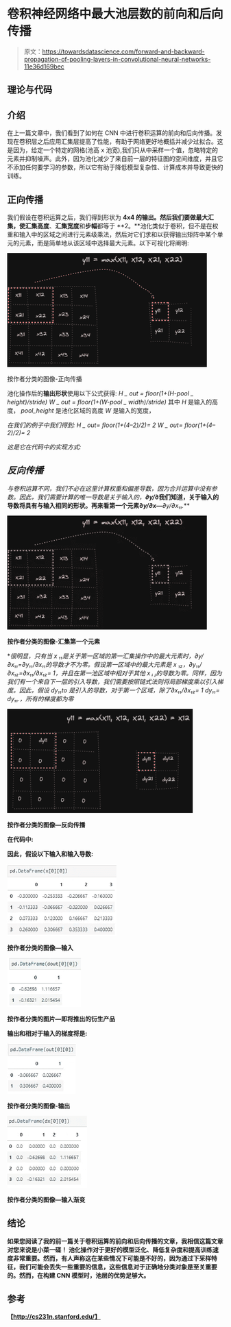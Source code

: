 # 卷积神经网络中最大池层数的前向和后向传播

> 原文：<https://towardsdatascience.com/forward-and-backward-propagation-of-pooling-layers-in-convolutional-neural-networks-11e36d169bec>

## 理论与代码

## 介绍

在上一篇文章中，我们看到了如何在 CNN 中进行卷积运算的前向和后向传播。发现在卷积层之后应用汇集层提高了性能，有助于网络更好地概括并减少过拟合。这是因为，给定一个特定的网格(池高 x 池宽),我们只从中采样一个值，忽略特定的元素并抑制噪声。此外，因为池化减少了来自前一层的特征图的空间维度，并且它不添加任何要学习的参数，所以它有助于降低模型复杂性、计算成本并导致更快的训练。

## 正向传播

我们假设在卷积运算之后，我们得到形状为 **4x4 的输出。**然后我们要做最大汇集，使**汇集高度**、**汇集宽度**和**步幅**都等于 **2。**池化类似于卷积，但不是在权重和输入中的区域之间进行元素级乘法，然后对它们求和以获得输出矩阵中某个单元的元素，而是简单地从该区域中选择最大元素。以下可视化将阐明:

![](img/171c2ec62fd2db13431d5361e471ba08.png)

按作者分类的图像-正向传播

池化操作后的**输出形状**使用以下公式获得:
*H _ out = floor(1+(H-pool _ height)/stride)
W _ out = floor(1+(W-pool _ width)/stride)*
其中 *H* 是输入的高度， *pool_height* 是池化区域的高度
*W* 是输入的宽度，

*在我们的例子中我们得到:
*H _ out*= floor(1+(4–2)/2)= 2
*W _ out*= floor(1+(4–2)/2)= 2*

*这是它在代码中的实现方式:*

## *反向传播*

*与卷积运算不同，我们不必在这里计算权重和偏差导数，因为合并运算中没有参数。因此，我们需要计算的唯一导数是关于输入的，**∂*y/******∂**我们知道，关于输入的导数将具有与输入相同的形状。再来看第一个元素**∂*y/******∂*x—***∂*y/*∂*x*₁₁.***

**![](img/f9b0d8f9403ff31082952e8b7d93c388.png)**

**按作者分类的图像-汇集第一个元素**

**很明显，只有当 *x* ₁₁是关于第一区域的第一汇集操作中的最大元素时，∂*y/*∂*x*₁₁=∂y₁₁/∂*x*₁₁的导数才不为零。假设第一区域中的最大元素是 *x* ₁₂，∂y₁₁/∂*x*₁₂=∂x₁₁/∂*x*₁₂= 1，并且在第一池区域中相对于其他 x *ᵢ* ⱼ的导数为零。同样，因为我们有一个来自下一层的引入导数，我们需要按照链式法则将局部梯度乘以引入梯度。因此，假设 dy₁₁to 是引入的导数，对于第一个区域，除了∂x₁₁/∂x₁₂= 1 *dy₁₁= dy₁₁.，所有的梯度都为零**

**![](img/6ddc50978b840007647f558bd2781c49.png)**

**按作者分类的图像—反向传播**

**在代码中:**

**因此，假设以下输入和输入导数:**

**![](img/0c282a762d74df8570face38415be6f5.png)**

**按作者分类的图像—输入**

**![](img/b08040c56b1c7bb343e5458a238b7fab.png)**

**按作者分类的图片—即将推出的衍生产品**

**输出和相对于输入的梯度将是:**

**![](img/ceb69521d0754b8e372dd5379bdeaa4c.png)**

**按作者分类的图像-输出**

**![](img/76f339174202d8b123d95ef156057aae.png)**

**按作者分类的图像—输入渐变**

## **结论**

**如果您阅读了我的前一篇关于卷积运算的前向和后向传播的文章，我相信这篇文章对您来说是小菜一碟！
池化操作对于更好的模型泛化、降低复杂度和提高训练速度非常重要。然而，有人声称这在某些情况下可能是不好的，因为通过下采样特征，我们可能会丢失一些重要的信息，这些信息对于正确地分类对象是至关重要的。然而，在构建 CNN 模型时，池层的优势足够大。**

## **参考**

**【http://cs231n.stanford.edu/】**